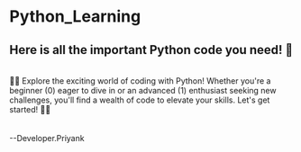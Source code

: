# Python_Learning
## Here is all the important Python code you need! 🐍
<br>
👩‍💻 Explore the exciting world of coding with Python! Whether you're a beginner (0) eager to dive in or an advanced (1) enthusiast seeking new challenges, you'll find a wealth of code to elevate your skills. Let's get started! 🚀🐍
<br>
<br>
<br>
--Developer.Priyank
